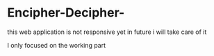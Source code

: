 # Encipher-Decipher-

this web application is not responsive yet 
in future i will take care of it

I only focused on the working part 
